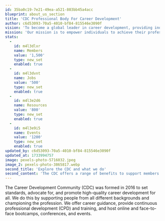 ```yaml
---
id: 35ba0c19-7e21-49ea-a521-803bb45a4acc
blueprint: about_us_section
title: 'CDC Professional Body For Career Development'
author: c6d53093-70a5-4010-bf84-815546e3090f
vision: 'To become a global leader in career development, providing individuals with the tools and digital literacy they need to succeed in today’s ever-changing employment market.'
mission: 'Our mission is to empower individuals to achieve their professional goals by providing comprehensive and personalized career development services.'
stats:
  -
    id: m4l3dlxr
    name: Members
    value: '1,500'
    type: new_set
    enabled: true
  -
    id: m4l3dvnt
    name: Jobs
    value: '500'
    type: new_set
    enabled: true
  -
    id: m4l3e2d6
    name: Resources
    value: '800'
    type: new_set
    enabled: true
  -
    id: m4l3e9i5
    name: Events
    value: '1200'
    type: new_set
    enabled: true
updated_by: c6d53093-70a5-4010-bf84-815546e3090f
updated_at: 1733994757
image: pexels-photo-5716032.jpeg
image_2: pexels-photo-3865817.webp
second_title: 'Explore the CDC and what we do'
second_content: 'The CDC offers a range of benefits to support members and champions the career development profession. Find out about all the work we do as the professional body for career development, to ensure professional careers are best placed to support individuals, the economy and society.'
---
```

The Career Development Community (CDC) was formed in 2016 to set standards, advocate for, and promote high-quality career development for all. We do this by supporting people from all different backgrounds and championing the profession. We offer career guidance, provide continuous professional development (CPD) and training, and host online and face-to-face bootcamps, conferences, and events.
